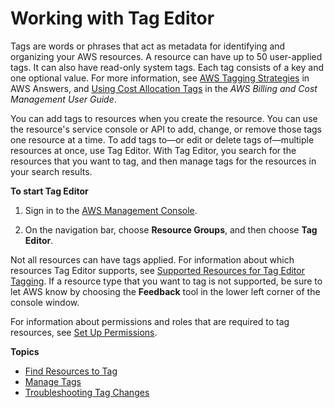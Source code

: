 # Working with Tag Editor<a name="tag-editor"></a>

Tags are words or phrases that act as metadata for identifying and organizing your AWS resources\. A resource can have up to 50 user\-applied tags\. It can also have read\-only system tags\. Each tag consists of a key and one optional value\. For more information, see [AWS Tagging Strategies](https://aws.amazon.com/answers/account-management/aws-tagging-strategies/) in AWS Answers, and [Using Cost Allocation Tags](https://docs.aws.amazon.com/awsaccountbilling/latest/aboutv2/cost-alloc-tags.html#allocation-what) in the *AWS Billing and Cost Management User Guide*\.

You can add tags to resources when you create the resource\. You can use the resource's service console or API to add, change, or remove those tags one resource at a time\. To add tags to—or edit or delete tags of—multiple resources at once, use Tag Editor\. With Tag Editor, you search for the resources that you want to tag, and then manage tags for the resources in your search results\.

**To start Tag Editor**

1. Sign in to the [AWS Management Console](https://console.aws.amazon.com/console/home)\.

1. On the navigation bar, choose **Resource Groups**, and then choose **Tag Editor**\.

Not all resources can have tags applied\. For information about which resources Tag Editor supports, see [Supported Resources for Tag Editor Tagging](supported-resources.md#supported-resources-tagging-console)\. If a resource type that you want to tag is not supported, be sure to let AWS know by choosing the **Feedback** tool in the lower left corner of the console window\.

For information about permissions and roles that are required to tag resources, see [Set Up Permissions](gettingstarted-prereqs.md#rg-permissions)\.

**Topics**
+ [Find Resources to Tag](find-resources-to-tag.md)
+ [Manage Tags](tagging-resources.md)
+ [Troubleshooting Tag Changes](troubleshooting-tags.md)